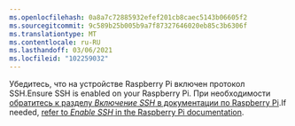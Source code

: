 ```yaml
---
ms.openlocfilehash: 0a8a7c72885932efef201cb8caec5143b06605f2
ms.sourcegitcommit: 9c589b25b005b9a7f87327646020eb85c3b6306f
ms.translationtype: MT
ms.contentlocale: ru-RU
ms.lasthandoff: 03/06/2021
ms.locfileid: "102259032"
---
```

<span data-ttu-id="20e36-101">Убедитесь, что на устройстве Raspberry Pi включен протокол SSH.</span><span class="sxs-lookup"><span data-stu-id="20e36-101">Ensure SSH is enabled on your Raspberry Pi.</span></span> <span data-ttu-id="20e36-102">При необходимости [обратитесь к разделу *Включение SSH* в документации по Raspberry Pi](https://www.raspberrypi.org/documentation/remote-access/ssh/).</span><span class="sxs-lookup"><span data-stu-id="20e36-102">If needed, [refer to *Enable SSH* in the Raspberry Pi documentation](https://www.raspberrypi.org/documentation/remote-access/ssh/).</span></span>
